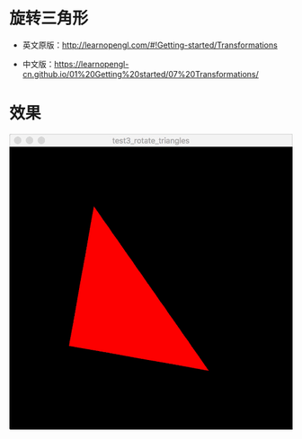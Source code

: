 # 旋转三角形

- 英文原版：http://learnopengl.com/#!Getting-started/Transformations

- 中文版：https://learnopengl-cn.github.io/01%20Getting%20started/07%20Transformations/

# 效果

![](../../../../README/test3_rotate_triangles.gif)
